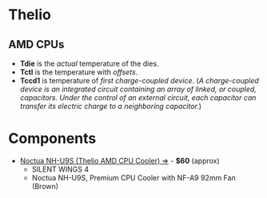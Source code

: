 # Thelio

## AMD CPUs
- **Tdie** is the *actual* temperature of the dies.
- **Tctl** is the temperature with *offsets*.
- **Tccd1** is temperature of *first charge-coupled device*. (*A charge-coupled device is an integrated circuit containing an array of linked, or coupled, capacitors. Under the control of an external circuit, each capacitor can transfer its electric charge to a neighboring capacitor.*)


# Components

- [Noctua NH-U9S (Thelio AMD CPU Cooler) &rArr;](https://noctua.at/en/nh-u9s) - **$60** (approx)
    - SILENT WINGS 4
    - Noctua NH-U9S, Premium CPU Cooler with NF-A9 92mm Fan (Brown)
